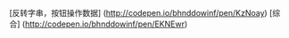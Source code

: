 [反转字串，按钮操作数据] (http://codepen.io/bhnddowinf/pen/KzNoay)
[综合] (http://codepen.io/bhnddowinf/pen/EKNEwr)
